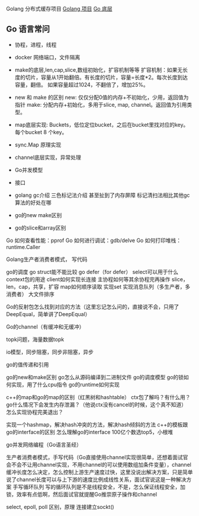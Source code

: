 Golang 分布式缓存项目
[Golang 项目](https://www.cnblogs.com/Jun10ng/p/12628081.html)
[Go 底层](https://halfrost.com/go_slice/)
## Go 语言常问
* 协程，进程，线程
* docker 网络端口，文件隔离
* make的底层,len,cap,slice,数组初始化，扩容机制等等
扩容机制：如果无长度的切片，容量从1开始翻倍。有长度的切片，容量=长度*2。每次长度到达容量，翻倍。
如果容量超过1024，不翻倍了，增加25%。



* new 和 make 的区别
new: 仅仅分配0值的内存+不初始化，少用，返回值为指针
make: 分配内存+初始化，多用于slice, map, channel。返回值为引用类型。
* map底层实现: Buckets，低位定位bucket，之后在bucket里找对应的key。每个bucket 8 个key。

 
* sync.Map 原理实现
* channel底层实现，异常处理
* Go并发模型
* 接口
* golang gc介绍
三色标记法介绍
甚至扯到了内存屏障
标记清扫法相比其他gc算法的好处在哪
* go的new make区别
* go的slice和array区别
  
Go 如何查看性能：pprof
Go 如何进行调试：gdb/delve
Go 如何打印堆栈：runtime.Caller

Golang生产者消费者模式， 写代码



go的调度
go struct能不能比较
go defer（for defer）
select可以用于什么
context包的用途
client如何实现长连接
主协程如何等其余协程完再操作
slice，len，cap，共享，扩容
map如何顺序读取
实现set
实现消息队列（多生产者，多消费者）
大文件排序

Go的反射包怎么找到对应的方法（这里忘记怎么问的，直接说不会，只用了DeepEqual，简单讲了DeepEqual）

Go的channel（有缓冲和无缓冲）

topk问题，海量数据topk

io模型，同步阻塞，同步非阻塞，异步

go的值传递和引用

go的new和make区别
go怎么从源码编译到二进制文件
go的调度模型
go的锁如何实现，用了什么cpu指令
go的runtime如何实现

c++的map和go的map的区别（红黑树和hashtable）
ctx包了解吗？有什么用？
go什么情况下会发生内存泄漏？（他说ctx没有cancel的时候，这个真不知道）
怎么实现协程完美退出？

实现一个hashmap，解决hash冲突的方法，解决hash倾斜的方法
c++的模板跟go的interface的区别
怎么理解go的interface
100亿个数选top5，小根堆

go并发网络编程（Go语言圣经）


生产者消费者模式，手写代码（Go直接使用channel实现很简单，还想着面试官会不会不让用channel实现，不用channel的可以使用数组加条件变量），channel缓冲长度怎么决定，怎么控制上游生产速度过快，这里没说出解决方案，只是简单说了channel长度可以与上下游的速度比例成线性关系，面试官说这是一种解决方案
手写循环队列
写的循环队列是不是线程安全，不是，怎么保证线程安全，加锁，效率有点低啊，然后面试官就提醒Go推崇原子操作和channel

select, epoll, poll 区别，原理
连接建立sockt()



